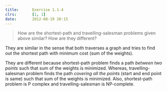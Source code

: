 ```yaml
---
title:      Exercise 1.1-4
clrs:       [1, 1]
date:       2012-08-19 20:15
---
```


> How are the shortest-path and travelling-salesman problems given above similar? How are they different?

They are similar in the sense that both traverses a graph and tries to find out the shortest path with minimum cost (sum of the weights).

They are different because shortest-path problem finds a path *between two points* such that sum of the weights is minimized. Whereas, travelling-salesman problem finds the path *covering all the points* (start and end point is same) such that sum of the weights is minimized. Also, shortest-path problem is P complex and travelling-salesman is NP-complete.
